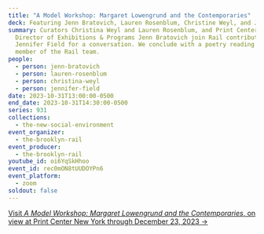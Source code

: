 ```yaml
---
title: "A Model Workshop: Margaret Lowengrund and the Contemporaries"
deck: Featuring Jenn Bratovich, Lauren Rosenblum, Christine Weyl, and Jennifer Field
summary: Curators Christina Weyl and Lauren Rosenblum, and Print Center New York
  Director of Exhibitions & Programs Jenn Bratovich join Rail contributor
  Jennifer Field for a conversation. We conclude with a poetry reading by a
  member of the Rail team.
people:
  - person: jenn-bratovich
  - person: lauren-rosenblum
  - person: christina-weyl
  - person: jennifer-field
date: 2023-10-31T13:00:00-0500
end_date: 2023-10-31T14:30:00-0500
series: 931
collections:
  - the-new-social-environment
event_organizer:
  - the-brooklyn-rail
event_producer:
  - the-brooklyn-rail
youtube_id: oi6YqSkHhoo
event_id: rec0mON8tUUDOYPn6
event_platform:
  - zoom
soldout: false
---
```

[V﻿isit *A Model Workshop: Margaret Lowengrund and the Contemporaries*, on view at Print Center New York through December 23, 2023 →](https://www.printcenternewyork.org/a-model-workshop)